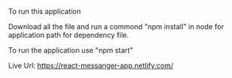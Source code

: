 To run this application

Download all the file and run a commond "npm install" in node for application path for dependency file.

To run the application use "npm start"

Live Url: https://react-messanger-app.netlify.com/
